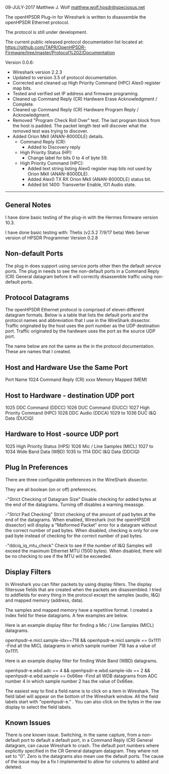 09-JULY-2017 Matthew J. Wolf <matthew.wolf.hpsdr@speciosus.net>

The openHPSDR Plug-in for Wireshark is written to disassemble the openHPSDR
Ethernet protocol.

The protocol is still under development.

The current public released protocol documentation list located at:
https://github.com/TAPR/OpenHPSDR-Firmware/tree/master/Protocol%202/Documentation

Version 0.0.6:
  - Wireshark version 2.2.3
  - Updated to version 3.5 of protocol documentation.
  - Corrected and cleaned up High Priority Command (HPC) Alex0 register map
    bits.
  - Tested and verified set IP address and firmware programing.
  - Cleaned up Command Reply (CR) Hardware Erase Acknowledgment / Complete.
  - Cleaned up Command Reply (CR) Hardware Program Reply / Acknowledgment.
  - Removed "Program Check Roll Over" test. The last program block from the host
    is padded. The packet length test will discover what the removed test was
    trying to discover.
  - Added Orion MkII (ANAN-8000DLE) details.
    - Command Reply (CR):
      - Added to Discovery reply
    - High Priority Status (HP):
      - Change label for bits 0 to 4 of byte 59.
    - High Priority Command (HPC):
       - Added text string listing Alex0 register map bits not used by
         Orion MkII (ANAN-8000DLE).
       - Added Alex0 TX RX Orion MkII (ANAN-8000DLE) status bit.
       - Added bit 1400: Transverter Enable, IO1 Audio state.

-------------------------------------------------------------------------------


General Notes
-------------
I have done basic testing of the plug-in with the Hermes firmware version 10.3.

I have done basic testing with:
Thetis (v2.5.2 7/9/17 beta)
Web Server version of HPSDR Programmer Version 0.2.8

Non-default Ports
-----------------
The plug in does support using service ports other then the default service
ports. The plug in needs to see the non-default ports in a
Command Reply (CR) General datagram before it will correctly disassemble
traffic using non-default ports.


Protocol Datagrams
------------------
The openHPSDR Ethernet protocol is comprised of eleven different datagram
formats. Below is a table that lists the default ports and the protocol names
and abbreviation that I use in the WireShark dissector. Traffic originated by
the host uses the port number as the UDP destination port. Traffic originated
by the hardware uses the port as the source UDP port.

The name below are not the same as the in the protocol documentation. These
are names that I created.

   Host and Hardware Use the Same Port
   -----------------------------------
   Port   Name
   1024   Command Reply (CR)
   xxxx   Memory Mapped (MEM)

   Host to Hardware - destination UDP port
   ---------------------------------------
   1025 	DDC Command (DDCC)
   1026 	DUC Command (DUCC)
   1027 	High Priority Command (HPC)
   1028 	DDC Audio (DDCA)
   1029 to 1036	DUC I&Q Data (DUCIQ)

   Hardware to Host -source UDP port
   ---------------------------------
   1025		High Priority Status (HPS)
   1026		Mic / Line Samples (MICL)
   1027 to 1034	Wide Band Data (WBD)
   1035 to 1114	DDC I&Q Data (DDCIQ)



Plug In Preferences
-------------------
There are three configurable preferences in the WireShark dissector.

They are all boolean (on or off) preferences.

-"Strict Checking of Datagram Size"
  Disable checking for added bytes at the end of the datagrams.
  Turning off disables a warning meassge.

-"Strict Pad Checking"
  Strict checking of the amount of pad bytes at the end of the datagrams.
  When enabled, Wireshark (not the openHPSDR dissector) will display
  a "Malformed Packet" error for a datagram without the correct
  number of pad bytes.
  When disabled, checking is only for one pad byte instead of checking
  for the correct number of pad bytes.

-"ddciq_iq_mtu_check"
 Check to see if the number of I&Q Samples
 will exceed the maximum Ethernet MTU (1500 bytes).
 When disabled, there will be no checking
 to see if the MTU will be exceeded.


Display Filters
---------------
In Wireshark you can filter packets by using display filters. The display
filtersuse fields that are created when the packets are disassembled. I tried to
addfields for every thing in the protocol except the samples (audio, I&Q) and
mapped memory (address, data).

The samples and mapped memory have a repetitive format. I created a index field
for these datagrams. A few examples are below.

Here is an example display filter for finding a Mic / Line Samples (MICL)
datagrams.

openhpsdr-e.micl.sample-idx==718 && openhpsdr-e.micl.sample == 0x1111
-Find all the MICL datagrams in which sample number 718 has a value of 0x1111.

Here is an example display filter for finding Wide Band (WBD) datagrams.

openhpsdr-e.wbd.adc == 4 && openhpsdr-e.wbd.sample-idx == 2 && openhpsdr-e.wbd.sample == 0x66ee
-Find all WDB datagrams from ADC number 4 in which sample number 2 has the value
of 0x66ee.

The easiest way to find a field name is to click on a item in Wireshark. The
field label will appear on the bottom of the Wireshark window. All the field
labels start with "openhpsdr-e." . You can also click on the bytes in the raw
display to select the field labels.


Known Issues
------------
There is one known issue. Switching, in the same capture, from a non-default
port to default a default port, in a Command Reply (CR) General datagram,  can
cause Wireshark to crash. The default port numbers where explicitly specified
in the CR General datagram datagram. They where not set to "0". Zero is the
datagrams also mean use the default ports.  The cause of the issue may be a fix
I implemented to allow for columns to added and deleted.
